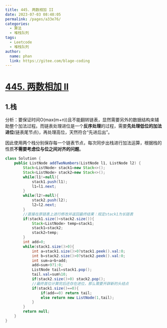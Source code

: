 ```yaml
---
title: 445. 两数相加 II
date: 2023-07-03 08:48:05
permalink: /pages/a33e76/
categories:
  - 算法
  - 堆栈队列
tags:
  - Leetcode
  - 堆栈队列
author: 
  name: phan
  link: https://gitee.com/blage-coding
---
```

# [445. 两数相加 II](https://leetcode.cn/problems/add-two-numbers-ii/)

## 1.栈

分析：要保证时间O(max(m+n))且不能翻转链表，显然需要另外的数据结构来辅助整个加法过程。而链表处理进位是一个**反序处理**的过程，需要**先处理低位的加法进位**(链表尾节点)，再处理高位，天然符合“先进后出”。

因此使用两个栈分别保存每一个链表节点，每次同步出栈进行加法运算，根据栈的性质**不需要考虑位与位之间对齐的问题**。

```java
class Solution {
    public ListNode addTwoNumbers(ListNode l1, ListNode l2) {
        Stack<ListNode> stack1=new Stack<>();
        Stack<ListNode> stack2=new Stack<>();
        while(l1!=null){
            stack1.push(l1);
            l1=l1.next;
        }
        while(l2!=null){
            stack2.push(l2);
            l2=l2.next;
        }
        //直接在原链表上进行修改并返回最终结果：规定stack1为长链表
        if(stack1.size()<stack2.size()){
            Stack<ListNode> temp=stack1;
            stack1=stack2;
            stack2=temp;
        }
        int add=0;
        while(stack1.size()>0){
            int a=stack1.size()>0?stack1.peek().val:0;
            int b=stack2.size()>0?stack2.peek().val:0;
            int sum=a+b+add;
            add=sum>9?1:0;
            ListNode tail=stack1.pop();
            tail.val=sum%10;
            if(stack2.size()>0) stack2.pop();
            //最终首位计算完后还存在进位，那么需要开辟新的头结点
            if(stack1.size()==0){
                if(add==0) return tail;
                else return new ListNode(1,tail);
            } 
        }
        return null;
    }
}
```